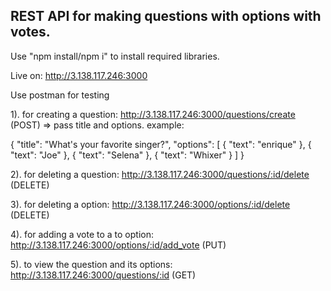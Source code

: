 ## REST API for making questions with options with votes.

Use "npm install/npm i" to install required libraries.

Live on: http://3.138.117.246:3000

Use postman for testing

1). for creating a question: http://3.138.117.246:3000/questions/create (POST)
  => pass title and options.
  example: 
  
  {
    "title": "What's your favorite singer?",
    "options": [
        { "text": "enrique" },
        { "text": "Joe" },
        { "text": "Selena" },
        { "text": "Whixer" }
    ]
  }
  
2). for deleting a question: http://3.138.117.246:3000/questions/:id/delete (DELETE)

3). for deleting a option: http://3.138.117.246:3000/options/:id/delete (DELETE)

4). for adding a vote to a to option: http://3.138.117.246:3000/options/:id/add_vote (PUT)

5). to view the question and its options: http://3.138.117.246:3000/questions/:id (GET)
